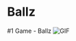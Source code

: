 # Ballz
#1 Game - Ballz
![GIF](https://github.com/P3RK4N/Ballz/Preview/bunnyShader.gif "Bunny Shader")
